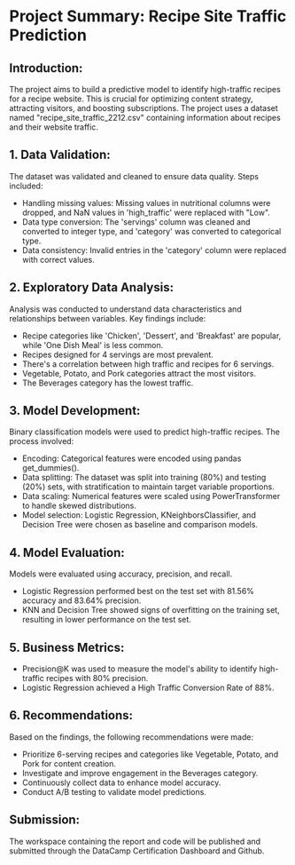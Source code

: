 # Project Summary: Recipe Site Traffic Prediction
## Introduction:

The project aims to build a predictive model to identify high-traffic recipes for a recipe website. This is crucial for optimizing content strategy, attracting visitors, and boosting subscriptions. The project uses a dataset named "recipe_site_traffic_2212.csv" containing information about recipes and their website traffic.

## 1. Data Validation:

The dataset was validated and cleaned to ensure data quality. Steps included:

- Handling missing values: Missing values in nutritional columns were dropped, and NaN values in 'high_traffic' were replaced with "Low".
- Data type conversion: The 'servings' column was cleaned and converted to integer type, and 'category' was converted to categorical type.
- Data consistency: Invalid entries in the 'category' column were replaced with correct values.

## 2. Exploratory Data Analysis:

Analysis was conducted to understand data characteristics and relationships between variables. Key findings include:

- Recipe categories like 'Chicken', 'Dessert', and 'Breakfast' are popular, while 'One Dish Meal' is less common.
- Recipes designed for 4 servings are most prevalent.
- There's a correlation between high traffic and recipes for 6 servings.
- Vegetable, Potato, and Pork categories attract the most visitors.
- The Beverages category has the lowest traffic.

## 3. Model Development:

Binary classification models were used to predict high-traffic recipes. The process involved:

- Encoding: Categorical features were encoded using pandas get_dummies().
- Data splitting: The dataset was split into training (80%) and testing (20%) sets, with stratification to maintain target variable proportions.
- Data scaling: Numerical features were scaled using PowerTransformer to handle skewed distributions.
- Model selection: Logistic Regression, KNeighborsClassifier, and Decision Tree were chosen as baseline and comparison models.

## 4. Model Evaluation:

Models were evaluated using accuracy, precision, and recall.

- Logistic Regression performed best on the test set with 81.56% accuracy and 83.64% precision.
- KNN and Decision Tree showed signs of overfitting on the training set, resulting in lower performance on the test set.

## 5. Business Metrics:

- Precision@K was used to measure the model's ability to identify high-traffic recipes with 80% precision.
- Logistic Regression achieved a High Traffic Conversion Rate of 88%.

## 6. Recommendations:

Based on the findings, the following recommendations were made:

- Prioritize 6-serving recipes and categories like Vegetable, Potato, and Pork for content creation.
- Investigate and improve engagement in the Beverages category.
- Continuously collect data to enhance model accuracy.
- Conduct A/B testing to validate model predictions.

## Submission:
The workspace containing the report and code will be published and submitted through the DataCamp Certification Dashboard and Github.

